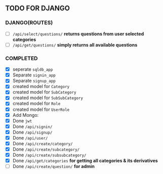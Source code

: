 ## TODO FOR DJANGO

### DJANGO(ROUTES)
- [ ] `/api/select/questions/` **returns questions from user selected categories**
- [ ] `/api/get/questions/` **simply returns all available questions**

### COMPLETED
- [x] seperate `sqldb_app`
- [x] Separate `signin_app`
- [x] Separate `signup_app`
- [x] created model for `Category`
- [x] created model for `SubCategory`
- [x] created model for `SubSubCategory`
- [x] created model for `Role`
- [x] created model for `UserRole` 
- [x] Add Mongo: 
- [x] Done `jwt` 
- [x] Done `/api/signin/`
- [x] Done `/api/signup/`
- [x] Done `/api/user/`
- [x] Done `/api/create/category/`
- [x] Done `/api/create/subcategory/`
- [x] Done `/api/create/subsubcategory/`
- [x] Done `/api/get/categories` **for getting all categories & its derivatives**
- [ ] Done `/api/create/question/` **for admin**
